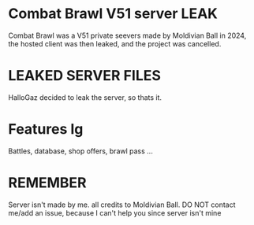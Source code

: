 # Combat Brawl V51 server LEAK
Combat Brawl was a V51 private seevers made by 
Moldivian Ball in 2024, the hosted client was
then leaked, and the project was cancelled.

# LEAKED SERVER FILES
HalloGaz decided to leak the server, so thats it.

# Features Ig
Battles, database, shop offers, brawl pass ...

# REMEMBER 
Server isn't made by me. all credits to Moldivian Ball.
DO NOT contact me/add an issue, because I can't help you
since server isn't mine 
